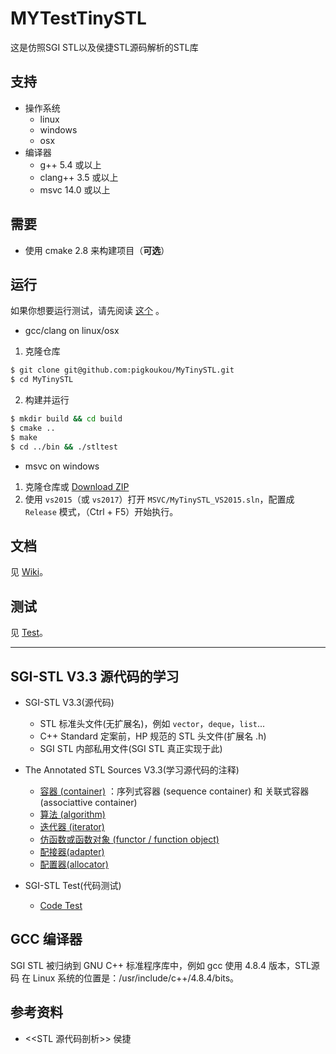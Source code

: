 # MYTestTinySTL
这是仿照SGI STL以及侯捷STL源码解析的STL库

## 支持

* 操作系统
  * linux
  * windows
  * osx
* 编译器
  * g++ 5.4 或以上
  * clang++ 3.5 或以上
  * msvc 14.0 或以上

## 需要
  * 使用 cmake 2.8 来构建项目（**可选**）

## 运行

如果你想要运行测试，请先阅读 [这个](https://github.com/pigkoukou/MyTinySTL/blob/master/Test/README.md) 。

  * gcc/clang on linux/osx
  1. 克隆仓库
```bash
$ git clone git@github.com:pigkoukou/MyTinySTL.git
$ cd MyTinySTL
```
  2. 构建并运行
```bash
$ mkdir build && cd build
$ cmake ..
$ make
$ cd ../bin && ./stltest
```

  * msvc on windows
  1. 克隆仓库或 [Download ZIP](https://github.com/pigkoukou/MyTinySTL/archive/master.zip)
  2. 使用 `vs2015`（或 `vs2017`）打开 `MSVC/MyTinySTL_VS2015.sln`，配置成 `Release` 模式，（Ctrl + F5）开始执行。
  
## 文档
  见 [Wiki](https://github.com/pigkoukou/MyTinySTL/wiki)。

## 测试
  见 [Test](https://github.com/pigkoukou/MyTinySTL/tree/master/Test)。

---
## SGI-STL V3.3 源代码的学习

* SGI-STL V3.3(源代码)
  + STL 标准头文件(无扩展名)，例如 `vector`，`deque`，`list`...
  + C++ Standard 定案前，HP 规范的 STL 头文件(扩展名 .h)
  + SGI STL 内部私用文件(SGI STL 真正实现于此)
  
* The Annotated STL Sources V3.3(学习源代码的注释)
  + [容器 (container)](https://github.com/steveLauwh/SGI-STL/tree/master/The%20Annotated%20STL%20Sources%20V3.3/container) ：序列式容器 (sequence container) 和 关联式容器 (associattive container)
  + [算法 (algorithm)](https://github.com/steveLauwh/SGI-STL/tree/master/The%20Annotated%20STL%20Sources%20V3.3/algorithm)
  + [迭代器 (iterator)](https://github.com/steveLauwh/SGI-STL/tree/master/The%20Annotated%20STL%20Sources%20V3.3/iterator)
  + [仿函数或函数对象 (functor / function object)](https://github.com/steveLauwh/SGI-STL/tree/master/The%20Annotated%20STL%20Sources%20V3.3/functor-function%20object)
  + [配接器(adapter)](https://github.com/steveLauwh/SGI-STL/tree/master/The%20Annotated%20STL%20Sources%20V3.3/adapter)
  + [配置器(allocator)](https://github.com/steveLauwh/SGI-STL/tree/master/The%20Annotated%20STL%20Sources%20V3.3/allocator)

* SGI-STL Test(代码测试)

  + [Code Test](https://github.com/steveLauwh/SGI-STL/tree/master/SGI-STL%20Test)

## GCC 编译器

SGI STL 被归纳到 GNU C++ 标准程序库中，例如 gcc 使用 4.8.4 版本，STL源码 在 Linux 系统的位置是：/usr/include/c++/4.8.4/bits。

## 参考资料

* <<STL 源代码剖析>> 侯捷

